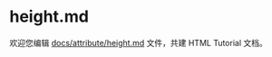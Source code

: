height.md
===

欢迎您编辑 <a target="__blank" href="https://github.com/jaywcjlove/html-tutorial/blob/master/docs/attribute/height.md">docs/attribute/height.md</a> 文件，共建 HTML Tutorial 文档。